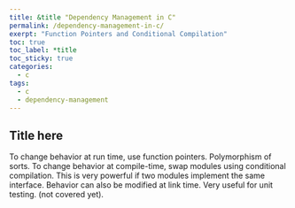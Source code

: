 ```yaml
---
title: &title "Dependency Management in C"
permalink: /dependency-management-in-c/
exerpt: "Function Pointers and Conditional Compilation"
toc: true
toc_label: *title
toc_sticky: true
categories:
  - c
tags:
  - c
  - dependency-management
---
```


## Title here

To change behavior at run time, use function pointers. Polymorphism of sorts.
To change behavior at compile-time, swap modules using conditional compilation.
This is very powerful if two modules implement the same interface.
Behavior can also be modified at link time. Very useful for unit testing.
(not covered yet).
